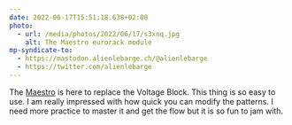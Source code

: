 ```yaml
---
date: 2022-06-17T15:51:18.638+02:00
photo:
  - url: /media/photos/2022/06/17/s3xnq.jpg
    alt: The Maestro eurorack module
mp-syndicate-to:
  - https://mastodon.alienlebarge.ch/@alienlebarge
  - https://twitter.com/alienlebarge
---
```

The [Maestro](https://acidraintechnology.com/products/maestro) is here to replace the Voltage Block.
This thing is so easy to use. I am really impressed with how quick you can modify the patterns. I need more practice to master it and get the flow but it is so fun to jam with.
